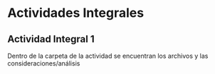 # Actividades Integrales
## Actividad Integral 1
Dentro de la carpeta de la actividad se encuentran los archivos y las consideraciones/análisis

